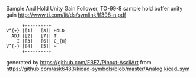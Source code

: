 Sample And Hold Unity Gain Follower, TO-99-8
sample hold buffer unity gain
http://www.ti.com/lit/ds/symlink/lf398-n.pdf


	      +---------+
	V^{+} |[1]   [8]| HOLD
	  ADJ |[2]   [7]| T
	    I |[3]   [6]| C_{H}
	V^{-} |[4]   [5]| ~
	      +---------+


generated by https://github.com/FBEZ/Pinout-AsciiArt from https://github.com/ask6483/kicad-symbols/blob/master/Analog.kicad_sym